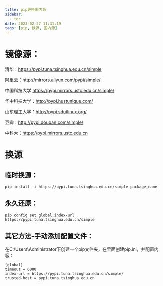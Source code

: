 ```yaml
---
title: pip更换国内源
sidebar:
  - toc
date: 2023-02-27 11:31:19
tags: [pip, 换源, 国内源]
---
```


# 镜像源：

清华：https://pypi.tuna.tsinghua.edu.cn/simple

阿里云：http://mirrors.aliyun.com/pypi/simple/

中国科技大学 https://pypi.mirrors.ustc.edu.cn/simple/

华中科技大学：http://pypi.hustunique.com/

山东理工大学：http://pypi.sdutlinux.org/

豆瓣：http://pypi.douban.com/simple/

中科大：https://pypi.mirrors.ustc.edu.cn

# 换源
## 临时换源：
`pip install -i https://pypi.tuna.tsinghua.edu.cn/simple package_name`
## 永久还原：
`pip config set global.index-url https://pypi.tuna.tsinghua.edu.cn/simple`
## 其它方法-手动添加配置文件：
在C:\Users\Administrator下创建一个pip文件夹，在里面创建pip.ini，并配置内容：
```
[global]
timeout = 6000
index-url = https://pypi.tuna.tsinghua.edu.cn/simple/ 
trusted-host = pypi.tuna.tsinghua.edu.cn
```
